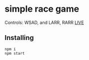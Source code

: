 # simple race game
Controls: WSAD, and LARR, RARR
[LIVE](https://skona27.github.io/race-game/index.html)

## Installing
```
npm i
npm start
```